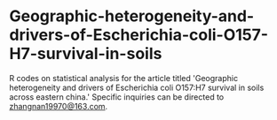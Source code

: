 # Geographic-heterogeneity-and-drivers-of-Escherichia-coli-O157-H7-survival-in-soils
R codes on statistical analysis for the article titled 'Geographic heterogeneity and drivers of Escherichia coli O157:H7 survival in soils across eastern china.'
Specific inquiries can be directed to zhangnan19970@163.com.
